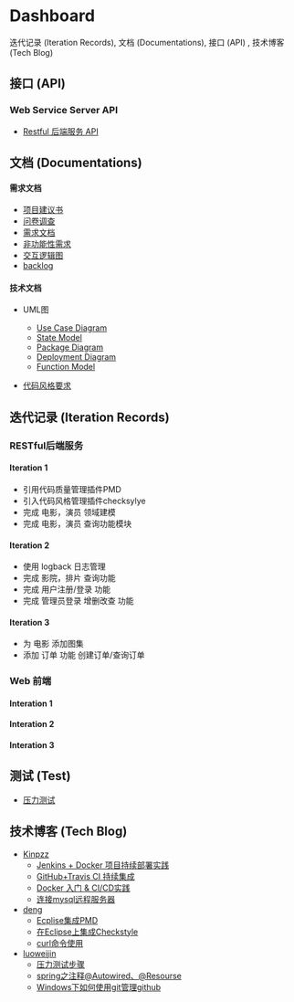 # Dashboard
迭代记录 (Iteration Records), 文档 (Documentations), 接口 (API) , 技术博客 (Tech Blog)

## 接口 (API)

### Web Service Server API

* [Restful 后端服务 API](https://github.com/SevenDwarfs/WebService/blob/dev/doc/API.md)

## 文档 (Documentations)

#### 需求文档

* [项目建议书](/documentations/preview/vision.md)
* [问卷调查](/documentations/preview/investigation.md)
* [需求文档](/documentations/preview/prd.md)
* [非功能性需求](/documentations/preview/supplementary_specification.md)
* [交互逻辑图](/documentations/preview/prd.md)
* [backlog](/documentations/preview/backlog_initial.md)

#### 技术文档

* UML图
  * [Use Case Diagram](/documentations/preview/uml_use_case_diagram.md)
  * [State Model](/documentations/preview/uml_state_model.md)
  * [Package Diagram](/documentations/preview/uml_package_diagram.md)
  * [Deployment Diagram](/documentations/preview/uml_deployment_diagram.md)
  * [Function Model](/documentations/preview/uml_function_model.md)


* [代码风格要求](/documentations/preview/code_style.md)

## 迭代记录 (Iteration Records)
### RESTful后端服务
#### Iteration 1
- 引用代码质量管理插件PMD
- 引入代码风格管理插件checksylye
- 完成 电影，演员 领域建模
- 完成 电影，演员 查询功能模块
#### Iteration 2
- 使用 logback 日志管理
- 完成 影院，排片 查询功能
- 完成 用户注册/登录 功能
- 完成 管理员登录 增删改查 功能
#### Iteration 3
- 为 电影 添加图集
- 添加 订单 功能 创建订单/查询订单
### Web 前端

#### Interation 1

#### Interation 2

#### Interation 3



## 测试 (Test)

* [压力测试](/articles/StressTest.md)

## 技术博客 (Tech Blog)

* [Kinpzz](https://github.com/Kinpzz)
  * [Jenkins + Docker 项目持续部署实践](https://blog.kinpzz.com/2017/06/08/jenkins-docker-ci-cd/)
  * [GitHub+Travis CI 持续集成](https://blog.kinpzz.com/2017/04/09/GitHub-Travis-CI/)
  * [Docker 入门 & CI/CD实践](https://blog.kinpzz.com/2017/05/16/docker-ci-cd/)
  * [连接mysql远程服务器](https://blog.kinpzz.com/2017/06/04/connect-mysql-server/)
* [deng](http://blog.csdn.net/zhzdeng)
  * [Ecplise集成PMD](http://blog.csdn.net/zhzdeng/article/details/70041309)
  * [在Eclipse上集成Checkstyle](http://blog.csdn.net/zhzdeng/article/details/69831491)
  * [curl命令使用](http://blog.csdn.net/zhzdeng/article/details/52683106)
* [luoweijin](http://blog.csdn.net/luosaosao)
  * [压力测试步骤](http://blog.csdn.net/luosaosao/article/details/72900072)
  * [spring之注释@Autowired、@Resourse](http://blog.csdn.net/luosaosao/article/details/61636667)
  * [ Windows下如何使用git管理github ](http://blog.csdn.net/luosaosao/article/details/63684470)
